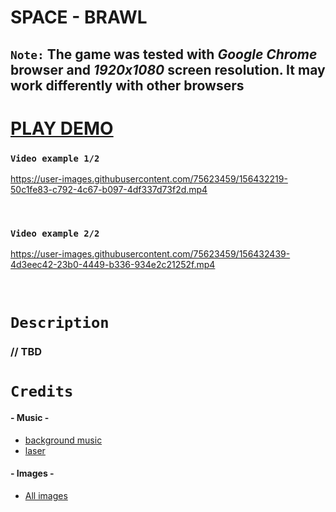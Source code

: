 # SPACE - BRAWL

## `Note:` The game was tested with _Google Chrome_ browser and _1920x1080_ screen resolution. It may work differently with other browsers

# [PLAY DEMO](https://aleksns.github.io/space-brawl/)

### `Video example 1/2`

https://user-images.githubusercontent.com/75623459/156432219-50c1fe83-c792-4c67-b097-4df337d73f2d.mp4

<br />

### `Video example 2/2`

https://user-images.githubusercontent.com/75623459/156432439-4d3eec42-23b0-4449-b336-934e2c21252f.mp4

<br />

# `Description`
### // TBD

# `Credits`

#### - Music -
- [background music](https://freesound.org/people/CarnotaurusTeam/sounds/505283/)
- [laser](https://freesound.org/people/DayCraftMC/sounds/337112/)

#### - Images -
- [All images](https://github.com/aleksns)
